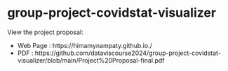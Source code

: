 # group-project-covidstat-visualizer

View the project proposal:
<ul>
  <li>Web Page : https://himamynampaty.github.io./
  <li>PDF : https://github.com/dataviscourse2024/group-project-covidstat-visualizer/blob/main/Project%20Proposal-final.pdf
<ul/>
<br />

